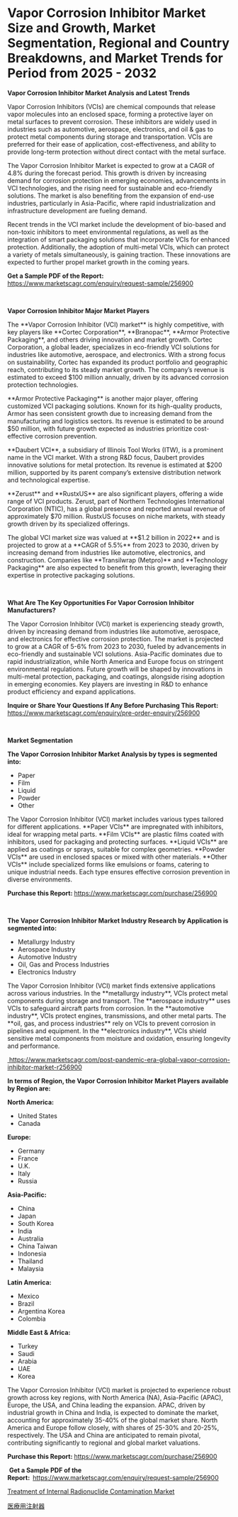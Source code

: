 <p><h1>Vapor Corrosion Inhibitor Market Size and Growth, Market Segmentation, Regional and Country Breakdowns, and Market Trends for Period from 2025 -  2032</h1></p><p><strong>Vapor Corrosion Inhibitor Market Analysis and Latest Trends</strong></p>
<p><p>Vapor Corrosion Inhibitors (VCIs) are chemical compounds that release vapor molecules into an enclosed space, forming a protective layer on metal surfaces to prevent corrosion. These inhibitors are widely used in industries such as automotive, aerospace, electronics, and oil & gas to protect metal components during storage and transportation. VCIs are preferred for their ease of application, cost-effectiveness, and ability to provide long-term protection without direct contact with the metal surface.</p><p>The Vapor Corrosion Inhibitor Market is expected to grow at a CAGR of 4.8% during the forecast period. This growth is driven by increasing demand for corrosion protection in emerging economies, advancements in VCI technologies, and the rising need for sustainable and eco-friendly solutions. The market is also benefiting from the expansion of end-use industries, particularly in Asia-Pacific, where rapid industrialization and infrastructure development are fueling demand.</p><p>Recent trends in the VCI market include the development of bio-based and non-toxic inhibitors to meet environmental regulations, as well as the integration of smart packaging solutions that incorporate VCIs for enhanced protection. Additionally, the adoption of multi-metal VCIs, which can protect a variety of metals simultaneously, is gaining traction. These innovations are expected to further propel market growth in the coming years.</p></p>
<p><strong>Get a Sample PDF of the Report:&nbsp;</strong> <a href="https://www.marketscagr.com/enquiry/request-sample/256900?utm_campaign=1889&utm_medium=2&utm_source=Github&utm_content=ia&utm_term=21012025&utm_id=vapor-corrosion-inhibitor">https://www.marketscagr.com/enquiry/request-sample/256900</a></p>
<p>&nbsp;</p>
<p><strong>Vapor Corrosion Inhibitor Major Market Players</strong></p>
<p><p>The **Vapor Corrosion Inhibitor (VCI) market** is highly competitive, with key players like **Cortec Corporation**, **Branopac**, **Armor Protective Packaging**, and others driving innovation and market growth. Cortec Corporation, a global leader, specializes in eco-friendly VCI solutions for industries like automotive, aerospace, and electronics. With a strong focus on sustainability, Cortec has expanded its product portfolio and geographic reach, contributing to its steady market growth. The company’s revenue is estimated to exceed $100 million annually, driven by its advanced corrosion protection technologies.</p><p>**Armor Protective Packaging** is another major player, offering customized VCI packaging solutions. Known for its high-quality products, Armor has seen consistent growth due to increasing demand from the manufacturing and logistics sectors. Its revenue is estimated to be around $50 million, with future growth expected as industries prioritize cost-effective corrosion prevention.</p><p>**Daubert VCI**, a subsidiary of Illinois Tool Works (ITW), is a prominent name in the VCI market. With a strong R&D focus, Daubert provides innovative solutions for metal protection. Its revenue is estimated at $200 million, supported by its parent company’s extensive distribution network and technological expertise.</p><p>**Zerust** and **RustxUS** are also significant players, offering a wide range of VCI products. Zerust, part of Northern Technologies International Corporation (NTIC), has a global presence and reported annual revenue of approximately $70 million. RustxUS focuses on niche markets, with steady growth driven by its specialized offerings.</p><p>The global VCI market size was valued at **$1.2 billion in 2022** and is projected to grow at a **CAGR of 5.5%** from 2023 to 2030, driven by increasing demand from industries like automotive, electronics, and construction. Companies like **Transilwrap (Metpro)** and **Technology Packaging** are also expected to benefit from this growth, leveraging their expertise in protective packaging solutions.</p></p>
<p>&nbsp;</p>
<p><strong>What Are The Key Opportunities For Vapor Corrosion Inhibitor Manufacturers?</strong></p>
<p><p>The Vapor Corrosion Inhibitor (VCI) market is experiencing steady growth, driven by increasing demand from industries like automotive, aerospace, and electronics for effective corrosion protection. The market is projected to grow at a CAGR of 5-6% from 2023 to 2030, fueled by advancements in eco-friendly and sustainable VCI solutions. Asia-Pacific dominates due to rapid industrialization, while North America and Europe focus on stringent environmental regulations. Future growth will be shaped by innovations in multi-metal protection, packaging, and coatings, alongside rising adoption in emerging economies. Key players are investing in R&D to enhance product efficiency and expand applications.</p></p>
<p><strong>Inquire or Share Your Questions If Any Before Purchasing This Report:</strong> <a href="https://www.marketscagr.com/enquiry/pre-order-enquiry/256900?utm_campaign=1889&utm_medium=2&utm_source=Github&utm_content=ia&utm_term=21012025&utm_id=vapor-corrosion-inhibitor">https://www.marketscagr.com/enquiry/pre-order-enquiry/256900</a></p>
<p>&nbsp;</p>
<p><strong>Market Segmentation</strong></p>
<p><strong>The Vapor Corrosion Inhibitor Market Analysis by types is segmented into:</strong></p>
<p><ul><li>Paper</li><li>Film</li><li>Liquid</li><li>Powder</li><li>Other</li></ul></p>
<p><p>The Vapor Corrosion Inhibitor (VCI) market includes various types tailored for different applications. **Paper VCIs** are impregnated with inhibitors, ideal for wrapping metal parts. **Film VCIs** are plastic films coated with inhibitors, used for packaging and protecting surfaces. **Liquid VCIs** are applied as coatings or sprays, suitable for complex geometries. **Powder VCIs** are used in enclosed spaces or mixed with other materials. **Other VCIs** include specialized forms like emulsions or foams, catering to unique industrial needs. Each type ensures effective corrosion prevention in diverse environments.</p></p>
<p><strong>Purchase this Report:&nbsp;</strong><a href="https://www.marketscagr.com/purchase/256900?utm_campaign=1889&utm_medium=2&utm_source=Github&utm_content=ia&utm_term=21012025&utm_id=vapor-corrosion-inhibitor">https://www.marketscagr.com/purchase/256900</a></p>
<p>&nbsp;</p>
<p><strong>The Vapor Corrosion Inhibitor Market Industry Research by Application is segmented into:</strong></p>
<p><ul><li>Metallurgy Industry</li><li>Aerospace Industry</li><li>Automotive Industry</li><li>Oil, Gas and Process Industries</li><li>Electronics Industry</li></ul></p>
<p><p>The Vapor Corrosion Inhibitor (VCI) market finds extensive applications across various industries. In the **metallurgy industry**, VCIs protect metal components during storage and transport. The **aerospace industry** uses VCIs to safeguard aircraft parts from corrosion. In the **automotive industry**, VCIs protect engines, transmissions, and other metal parts. The **oil, gas, and process industries** rely on VCIs to prevent corrosion in pipelines and equipment. In the **electronics industry**, VCIs shield sensitive metal components from moisture and oxidation, ensuring longevity and performance.</p></p>
<p><a href="https://www.marketscagr.com/post-pandemic-era-global-vapor-corrosion-inhibitor-market-r256900?utm_campaign=1889&utm_medium=2&utm_source=Github&utm_content=ia&utm_term=21012025&utm_id=vapor-corrosion-inhibitor">&nbsp;https://www.marketscagr.com/post-pandemic-era-global-vapor-corrosion-inhibitor-market-r256900</a></p>
<p><strong>In terms of Region, the Vapor Corrosion Inhibitor Market Players available by Region are:</strong></p>
<p>
    <p> <strong> North America: </strong>
        <ul>
            <li>United States</li>
            <li>Canada</li>
        </ul>
        </p> 
    <p> <strong> Europe: </strong>
        <ul>
            <li>Germany</li>
            <li>France</li>
            <li>U.K.</li>
            <li>Italy</li>
            <li>Russia</li>
        </ul>
        </p> 
    <p> <strong> Asia-Pacific: </strong>
        <ul>
            <li>China</li>
            <li>Japan</li>
            <li>South Korea</li>
            <li>India</li>
            <li>Australia</li>
            <li>China Taiwan</li>
            <li>Indonesia</li>
            <li>Thailand</li>
            <li>Malaysia</li>
        </ul>
        </p> 
    <p> <strong> Latin America: </strong>
        <ul>
            <li>Mexico</li>
            <li>Brazil</li>
            <li>Argentina Korea</li>
            <li>Colombia</li>
        </ul>
        </p> 
    <p> <strong> Middle East & Africa: </strong>
        <ul>
            <li>Turkey</li>
            <li>Saudi</li>
            <li>Arabia</li>
            <li>UAE</li>
            <li>Korea</li>
        </ul>
    </p>
    </p>
<p><p>The Vapor Corrosion Inhibitor (VCI) market is projected to experience robust growth across key regions, with North America (NA), Asia-Pacific (APAC), Europe, the USA, and China leading the expansion. APAC, driven by industrial growth in China and India, is expected to dominate the market, accounting for approximately 35-40% of the global market share. North America and Europe follow closely, with shares of 25-30% and 20-25%, respectively. The USA and China are anticipated to remain pivotal, contributing significantly to regional and global market valuations.</p></p>
<p><strong>Purchase this Report: </strong><a href="https://www.marketscagr.com/purchase/256900?utm_campaign=1889&utm_medium=2&utm_source=Github&utm_content=ia&utm_term=21012025&utm_id=vapor-corrosion-inhibitor">https://www.marketscagr.com/purchase/256900</a></p>
<p>&nbsp;<strong>Get a Sample PDF of the Report:&nbsp;&nbsp;</strong><a href="https://www.marketscagr.com/enquiry/request-sample/256900?utm_campaign=1889&utm_medium=2&utm_source=Github&utm_content=ia&utm_term=21012025&utm_id=vapor-corrosion-inhibitor">https://www.marketscagr.com/enquiry/request-sample/256900</a></p>
<p><strong></strong></p>
<p><p><a href="https://github.com/prosalinda88/Market-Research-Report-List-7/blob/main/treatment-of-internal-radionuclide-contamination-market.md?utm_campaign=1889&utm_medium=2&utm_source=Github&utm_content=ia&utm_term=21012025&utm_id=vapor-corrosion-inhibitor">Treatment of Internal Radionuclide Contamination Market</a></p><p><a href="https://github.com/lababdou/Market-Research-Report-List-6/blob/main/291546932007.md?utm_campaign=1889&utm_medium=2&utm_source=Github&utm_content=ia&utm_term=21012025&utm_id=vapor-corrosion-inhibitor">医療用注射器</a></p></p>
